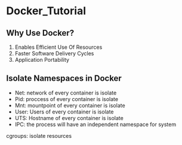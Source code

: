 # Docker_Tutorial


Why Use Docker?
-------------------
1. Enables Efficient Use Of Resources
2. Faster Software Delivery Cycles
3. Application Portability

Isolate Namespaces in Docker
--------------------------------
* Net: network of every container is isolate
* Pid: proccess of every container is isolate
* Mnt: mountpoint of every container is isolate
* User: Users of every container is isolate
* UTS: Hostname of every container is isolate
* IPC: the process will have an independent namespace for system

cgroups: isolate resources

